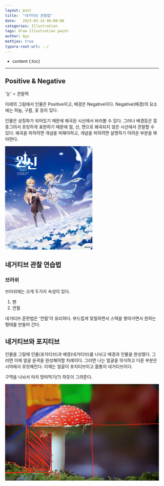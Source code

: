```yaml
---
layout: post
title:  "네거티브 관찰법"
date:   2023-03-14 06:00:00
categories: Illustration
tags: draw illustration paint
author: Gyu
mathjax: true
typora-root-url: ../
---
```


* content
{:toc}

---
## Positive & Negative

'눈' = 관찰력

아래의 그림에서 인물은 Positive이고, 배경은 Negative이다.
Negative(배경)의 요소에는 하늘, 구름, 꽃 등이 있다.

인물은 상징화가 되어있기 때문에 왜곡된 시선에서 바라볼 수 있다.
그러나 배경등은 뭉뚱그려서 흐릿하게 표현하기 때문에 점, 선, 면으로 왜곡되지 않은 시선에서 관찰할 수 있다.
왜곡을 피하려면 개념을 피해야하고, 개념을 피하려면 설명하기 어려운 부분을 봐야한다.

<img src="/assets/images/2023-03-14-negative-illustartion/XL.jpg" alt="XL" style="zoom:33%;" />

## 네거티브 관찰 연습법

### 브러쉬

브러쉬에는 크게 두가지 속성이 있다.

1. 펜
2. 연필

네거티브 훈련법은 '연필'이 유리하다. 부드럽게 덫칠하면서 스택을 쌓아가면서 원하는 형태를 만들어 간다.

## 네거티브와 포지티브

인물을 그릴때 인물(포지티브)과 배경(네거티브)를 나뉘고 배경과 인물을 완성했다.
그러면 이제 얼굴 윤곽을 완성해야할 차례이다. 그러면 나는 얼굴을 의식하고 다른 부분은 시야에서 흐릿해진다.
이제는 얼굴이 포지티브이고 몸통이 네거티브이다.

구역을 나놔서 마치 땅따먹기(?) 하듯이 그려준다.

![mushroom](/assets/images/2023-03-14-negative-illustartion/mushroom.png)